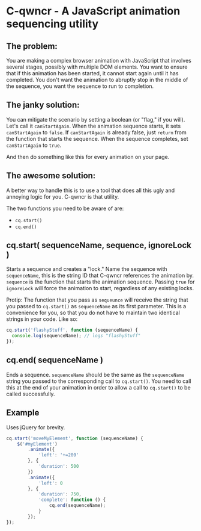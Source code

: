 C-qwncr - A JavaScript animation sequencing utility
===

The problem:
---

You are making a complex browser animation with JavaScript that involves several stages, possibly with multiple DOM elements.  You want to ensure that if this animation has been started, it cannot start again until it has completed.  You don't want the animation to abruptly stop in the middle of the sequence, you want the sequence to run to completion.

The janky solution:
---

You can mitigate the scenario by setting a boolean (or "flag," if you will).  Let's call it `canStartAgain`.  When the animation sequence starts, it sets `canStartAgain` to `false`.  If `canStartAgain` is already false, just `return` from the function that starts the sequence.  When the sequence completes, set `canStartAgain` to `true`.

And then do something like this for every animation on your page.

The awesome solution:
---

A better way to handle this is to use a tool that does all this ugly and annoying logic for you.  C-qwncr is that utility.

The two functions you need to be aware of are:
  * `cq.start()`
  * `cq.end()`

cq.start( sequenceName, sequence, ignoreLock )
---

Starts a sequence and creates a "lock."  Name the sequence with `sequenceName`, this is the string ID that C-qwncr references the animation by.  `sequence` is the function that starts the animation sequence.  Passing `true` for `ignoreLock` will force the animation to start, regardless of any existing locks.

Protip:  The function that you pass as `sequeunce` will receive the string that you passed to `cq.start()` as `sequenceName` as its first parameter.  This is a convenience for you, so that you do not have to maintain two identical strings in your code.  Like so:

````javascript
cq.start('flashyStuff', function (sequenceName) {
  console.log(sequenceName); // logs "flashyStuff"
});
````

cq.end( sequenceName )
---

Ends a sequence.  `sequenceName` should be the same as the `sequenceName` string you passed to the corresponding call to `cq.start()`.  You need to call this at the end of your animation in order to allow a call to `cq.start()` to be called successfully.

Example
---

Uses jQuery for brevity.

````javascript
cq.start('moveMyElement', function (sequenceName) {
	$('#myElement')
		.animate({
			'left': '+=200'
		}, {
			'duration': 500
		})
		.animate({
			'left': 0
		}, {
			'duration': 750,
			'complete': function () {
				cq.end(sequenceName);
			}
		});
});
````
